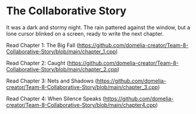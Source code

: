 # The Collaborative Story

It was a dark and stormy night. The rain pattered against the window, but a lone cursor blinked on a screen, ready to write the next chapter.

Read Chapter 1: The Big Fall (https://github.com/domelia-creator/Team-8-Collaborative-Story/blob/main/chapter_1.cpp)

Read Chapter 2: Caught (https://github.com/domelia-creator/Team-8-Collaborative-Story/blob/main/chapter_2.cpp)

Read Chapter 3: Nets and Shadows (https://github.com/domelia-creator/Team-8-Collaborative-Story/blob/main/chapter_3.cpp)

Read Chapter 4: When Silence Speaks (https://github.com/domelia-creator/Team-8-Collaborative-Story/blob/main/chapter4.cpp)



